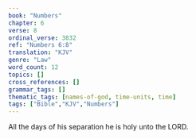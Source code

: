 ```yaml
---
book: "Numbers"
chapter: 6
verse: 8
ordinal_verse: 3832
ref: "Numbers 6:8"
translation: "KJV"
genre: "Law"
word_count: 12
topics: []
cross_references: []
grammar_tags: []
thematic_tags: [names-of-god, time-units, time]
tags: ["Bible","KJV","Numbers"]
---
```

All the days of his separation he is holy unto the LORD.
